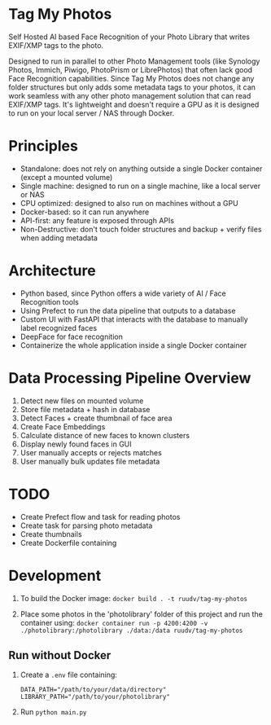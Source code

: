 # Tag My Photos
Self Hosted AI based Face Recognition of your Photo Library that writes EXIF/XMP tags to the photo.

Designed to run in parallel to other Photo Management tools (like Synology Photos, Immich, Piwigo, PhotoPrism or LibrePhotos) that often lack good Face Recognition capabilities. Since Tag My Photos does not change any folder structures but only adds some metadata tags to your photos, it can work seamless with any other photo management solution that can read EXIF/XMP tags. It's lightweight and doesn't require a GPU as it is designed to run on your local server / NAS through Docker.

# Principles
- Standalone: does not rely on anything outside a single Docker container (except a mounted volume)
- Single machine: designed to run on a single machine, like a local server or NAS
- CPU optimized: designed to also run on machines without a GPU
- Docker-based: so it can run anywhere
- API-first: any feature is exposed through APIs
- Non-Destructive: don't touch folder structures and backup + verify files when adding metadata 

# Architecture
- Python based, since Python offers a wide variety of AI / Face Recognition tools
- Using Prefect to run the data pipeline that outputs to a database
- Custom UI with FastAPI that interacts with the database to manually label recognized faces
- DeepFace for face recognition
- Containerize the whole application inside a single Docker container

# Data Processing Pipeline Overview
1. Detect new files on mounted volume
2. Store file metadata + hash in database
3. Detect Faces + create thumbnail of face area
5. Create Face Embeddings
6. Calculate distance of new faces to known clusters
7. Display newly found faces in GUI
8. User manually accepts or rejects matches
9. User manually bulk updates file metadata

# TODO
- Create Prefect flow and task for reading photos
- Create task for parsing photo metadata
- Create thumbnails
- Create Dockerfile containing


# Development

1. To build the Docker image:
`docker build . -t ruudv/tag-my-photos`

2. Place some photos in the 'photolibrary' folder of this project and run the container using:
`docker container run -p 4200:4200 -v ./photolibrary:/photolibrary ./data:/data ruudv/tag-my-photos`

## Run without Docker
1. Create a `.env` file containing:
    ```text
    DATA_PATH="/path/to/your/data/directory"
    LIBRARY_PATH="/path/to/your/photolibrary"
    ```

2. Run `python main.py`